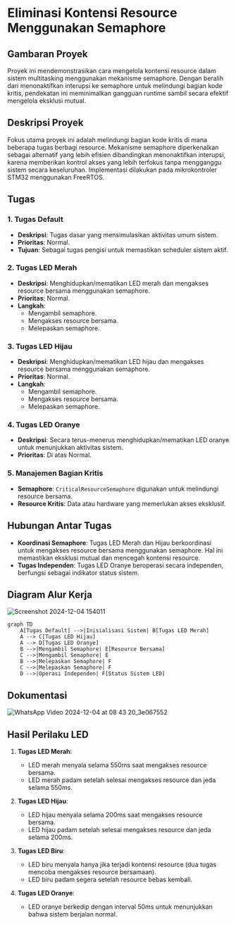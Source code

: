 # Eliminasi Kontensi Resource Menggunakan Semaphore

## Gambaran Proyek

Proyek ini mendemonstrasikan cara mengelola kontensi resource dalam sistem multitasking menggunakan mekanisme semaphore. Dengan beralih dari menonaktifkan interupsi ke semaphore untuk melindungi bagian kode kritis, pendekatan ini meminimalkan gangguan runtime sambil secara efektif mengelola eksklusi mutual.

## Deskripsi Proyek

Fokus utama proyek ini adalah melindungi bagian kode kritis di mana beberapa tugas berbagi resource. Mekanisme semaphore diperkenalkan sebagai alternatif yang lebih efisien dibandingkan menonaktifkan interupsi, karena memberikan kontrol akses yang lebih terfokus tanpa mengganggu sistem secara keseluruhan. Implementasi dilakukan pada mikrokontroler STM32 menggunakan FreeRTOS.

## Tugas

### 1. **Tugas Default**
   - **Deskripsi**: Tugas dasar yang mensimulasikan aktivitas umum sistem.
   - **Prioritas**: Normal.
   - **Tujuan**: Sebagai tugas pengisi untuk memastikan scheduler sistem aktif.

### 2. **Tugas LED Merah**
   - **Deskripsi**: Menghidupkan/mematikan LED merah dan mengakses resource bersama menggunakan semaphore.
   - **Prioritas**: Normal.
   - **Langkah**:
     - Mengambil semaphore.
     - Mengakses resource bersama.
     - Melepaskan semaphore.

### 3. **Tugas LED Hijau**
   - **Deskripsi**: Menghidupkan/mematikan LED hijau dan mengakses resource bersama menggunakan semaphore.
   - **Prioritas**: Normal.
   - **Langkah**:
     - Mengambil semaphore.
     - Mengakses resource bersama.
     - Melepaskan semaphore.

### 4. **Tugas LED Oranye**
   - **Deskripsi**: Secara terus-menerus menghidupkan/mematikan LED oranye untuk menunjukkan aktivitas sistem.
   - **Prioritas**: Di atas Normal.

### 5. **Manajemen Bagian Kritis**
   - **Semaphore**: `CriticalResourceSemaphore` digunakan untuk melindungi resource bersama.
   - **Resource Kritis**: Data atau hardware yang memerlukan akses eksklusif.

## Hubungan Antar Tugas

- **Koordinasi Semaphore**: Tugas LED Merah dan Hijau berkoordinasi untuk mengakses resource bersama menggunakan semaphore. Hal ini memastikan eksklusi mutual dan mencegah kontensi resource.
- **Tugas Independen**: Tugas LED Oranye beroperasi secara independen, berfungsi sebagai indikator status sistem.

## Diagram Alur Kerja
![Screenshot 2024-12-04 154011](https://github.com/user-attachments/assets/cecd0b29-53e7-47a4-a305-84bdcef357f0)

```mermaid
graph TD
    A[Tugas Default] -->|Inisialisasi Sistem| B[Tugas LED Merah]
    A --> C[Tugas LED Hijau]
    A --> D[Tugas LED Oranye]
    B -->|Mengambil Semaphore| E[Resource Bersama]
    C -->|Mengambil Semaphore| E
    B -->|Melepaskan Semaphore| F
    C -->|Melepaskan Semaphore| F
    D -->|Operasi Independen| F[Status Sistem LED]
```
## Dokumentasi
![WhatsApp Video 2024-12-04 at 08 43 20_3e067552](https://github.com/user-attachments/assets/c5191e5c-6ce3-462f-b50a-6e6ab3950abd)

## Hasil Perilaku LED

1. **Tugas LED Merah**:
   - LED merah menyala selama 550ms saat mengakses resource bersama.
   - LED merah padam setelah selesai mengakses resource dan jeda selama 550ms.

2. **Tugas LED Hijau**:
   - LED hijau menyala selama 200ms saat mengakses resource bersama.
   - LED hijau padam setelah selesai mengakses resource dan jeda selama 200ms.

3. **Tugas LED Biru**:
   - LED biru menyala hanya jika terjadi kontensi resource (dua tugas mencoba mengakses resource bersamaan).
   - LED biru padam segera setelah resource bebas kembali.

4. **Tugas LED Oranye**:
   - LED oranye berkedip dengan interval 50ms untuk menunjukkan bahwa sistem berjalan normal.
